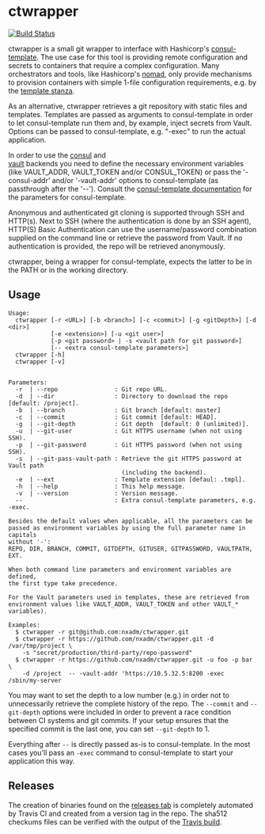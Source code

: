 # ctwrapper
[![Build Status](https://travis-ci.com/nxadm/ctwrapper.svg?token=3PQd6zsu83EBNA2LAEeq&branch=master)](https://travis-ci.com/nxadm/ctwrapper)

ctwrapper is a small git wrapper to interface with Hashicorp's
[consul-template](https://github.com/hashicorp/consul-template). The use case 
for this tool is providing remote configuration and secrets to containers that
require a complex configuration. Many orchestrators and tools, like 
Hashicorp's [nomad](https://github.com/hashicorp/nomad), only provide 
mechanisms to provision containers with simple 1-file configuration 
requirements, e.g. by the
[template stanza](https://www.nomadproject.io/docs/job-specification/template.html).

As an alternative, ctwrapper retrieves a git repository with static files and
templates. Templates are passed as arguments to consul-template in order to 
let consul-template run them and, by example, inject secrets from Vault. 
Options can be passed to consul-template, e.g. "-exec" to run the actual 
application.

In order to use the
[consul](https://github.com/hashicorp/consul) and    
[vault](https://github.com/hashicorp/vault) backends you need to define the necessary
environment variables (like VAULT_ADDR, VAULT_TOKEN and/or CONSUL_TOKEN) or pass the
'-consul-addr' and/or '-vault-addr' options to consul-template (as passthrough 
after the '--'). Consult the 
[consul-template documentation](https://github.com/hashicorp/consul-template) 
for the parameters for consul-template.

Anonymous and authenticated git cloning is supported through SSH and HTTP(s). 
Next to SSH (where the authentication is done by an SSH agent), HTTP(S) Basic 
Authentication can use the username/password combination supplied on the command
line or retrieve the password from Vault. If no authentication is provided, 
the repo will be retrieved anonymously.

ctwrapper, being a wrapper for consul-template, expects the latter to be in the
PATH or in the working directory.

## Usage

```
Usage:
  ctwrapper [-r <URL>] [-b <branch>] [-c <commit>] [-g <gitDepth>] [-d <dir>]
            [-e <extension>] [-u <git user>]
			[-p <git password> | -s <vault path for git password>]
            [-- <extra consul-template parameters>]
  ctwrapper [-h]
  ctwrapper [-v]


Parameters:
  -r  | --repo                : Git repo URL.
  -d  | --dir                 : Directory to download the repo [default: /project].
  -b  | --branch              : Git branch [default: master]
  -c  | --commit              : Git commit [default: HEAD].
  -g  | --git-depth           : Git depth  [default: 0 (unlimited)].
  -u  | --git-user            : Git HTTPS username (when not using SSH).
  -p  | --git-password        : Git HTTPS password (when not using SSH).
  -s  | --git-pass-vault-path : Retrieve the git HTTPS password at Vault path
                                (including the backend).
  -e  | --ext                 : Template extension [defaul: .tmpl].
  -h  | --help                : This help message.
  -v  | --version             : Version message.
  --                          : Extra consul-template parameters, e.g. -exec.

Besides the default values when applicable, all the parameters can be
passed as environment variables by using the full parameter name in capitals
without '-':
REPO, DIR, BRANCH, COMMIT, GITDEPTH, GITUSER, GITPASSWORD, VAULTPATH, EXT.

When both command line parameters and environment variables are defined,
the first type take precedence.

For the Vault parameters used in templates, these are retrieved from
environment values like VAULT_ADDR, VAULT_TOKEN and other VAULT_* variables).

Examples:                                                                       
  $ ctwrapper -r git@github.com:nxadm/ctwrapper.git       
  $ ctwrapper -r https://github.com/nxadm/ctwrapper.git -d /var/tmp/project \           
    -s "secret/production/third-party/repo-password"                            
  $ ctwrapper -r https://github.com/nxadm/ctwrapper.git -u foo -p bar \           
    -d /project	 -- -vault-addr 'https://10.5.32.5:8200 -exec /sbin/my-server
```

You may want to set the depth to a low number (e.g.) in order not to
unnecessarily retrieve the complete history of the repo. The `--commit` and
`--git-depth` options were included in order to prevent a race condition
between CI systems and git commits. If your setup ensures that the specified
commit is the last one, you can set `--git-depth` to 1.

Everything after `--` is directly passed as-is to consul-template. In the most
cases you'll pass an `-exec` command to consul-template to start your
application this way.

## Releases

The creation of binaries found on the
[releases tab](https://github.com/nxadm/ctwrapper/releases) is completely
automated by Travis CI and created from a version tag in the repo. The
sha512 checkums files can be verified with the output of the
[Travis build](https://travis-ci.com/nxadm/ctwrapper/branches).
